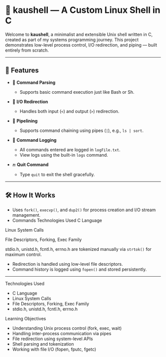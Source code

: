 # 🐚 kaushell — A Custom Linux Shell in C

Welcome to **kaushell**, a minimalist and extensible Unix shell written in C, created as part of my systems programming journey. This project demonstrates low-level process control, I/O redirection, and piping — built entirely from scratch.

---

## 🚀 Features

- 🧠 **Command Parsing**
  - Supports basic command execution just like Bash or Sh.
  
- 🔄 **I/O Redirection**
  - Handles both input (`<`) and output (`>`) redirection.

- 🧵 **Pipelining**
  - Supports command chaining using pipes (`|`), e.g., `ls | sort`.

- 📜 **Command Logging**
  - All commands entered are logged in `logFile.txt`.
  - View logs using the built-in `logs` command.

- 🔚 **Quit Command**
  - Type `quit` to exit the shell gracefully.

---

## 🛠 How It Works

- Uses `fork()`, `execvp()`, and `dup2()` for process creation and I/O stream management.
- Commands Technologies Used
C Language

Linux System Calls

File Descriptors, Forking, Exec Family

stdio.h, unistd.h, fcntl.h, errno.h are tokenized manually via `strtok()` for maximum control.
- Redirection is handled using low-level file descriptors.
- Command history is logged using `fopen()` and stored persistently.

---

Technologies Used
- C Language
- Linux System Calls
- File Descriptors, Forking, Exec Family
- stdio.h, unistd.h, fcntl.h, errno.h

Learning Objectives
- Understanding Unix process control (fork, exec, wait)
- Handling inter-process communication via pipes
- File redirection using system-level APIs
- Shell parsing and tokenization
- Working with file I/O (fopen, fputc, fgetc)
